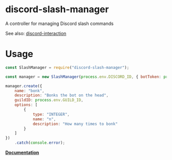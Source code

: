 # discord-slash-manager

A controller for managing Discord slash commands

See also: [discord-interaction](https://github.com/ducktrshessami/discord-interaction)

# Usage

```js
const SlashManager = require("discord-slash-manager");

const manager = new SlashManager(process.env.DISCORD_ID, { botToken: process.env.DISCORD_TOKEN });

manager.create({
    name: "bonk",
    description: "Bonks the bot on the head",
    guildID: process.env.GUILD_ID,
    options: [
        {
            type: "INTEGER",
            name: "n",
            description: "How many times to bonk"
        }
    ]
})
    .catch(console.error);
```

[**Documentation**](https://github.com/ducktrshessami/discord-slash-manager/wiki)

